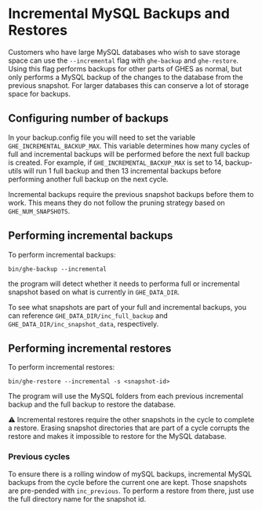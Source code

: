 # Incremental MySQL Backups and Restores

Customers who have large MySQL databases who wish to save storage space can use the `--incremental` flag with `ghe-backup` and `ghe-restore`.
Using this flag performs backups for other parts of GHES as normal, but only performs a MySQL backup of the changes to the database from the previous snapshot. 
For larger databases this can conserve a lot of storage space for backups.

## Configuring number of backups

In your backup.config file you will need to set the variable `GHE_INCREMENTAL_BACKUP_MAX`.
This variable determines how many cycles of full and incremental backups will be performed before the next full backup is created.
For example, if `GHE_INCREMENTAL_BACKUP_MAX` is set to 14, backup-utils will run 1 full backup and then 13 incremental backups before performing another full backup on the next cycle.

Incremental backups require the previous snapshot backups before them to work.
This means they do not follow the pruning strategy based on `GHE_NUM_SNAPSHOTS`.

## Performing incremental backups

To perform incremental backups:

`bin/ghe-backup --incremental`

the program will detect whether it needs to performa full or incremental snapshot based on what is currently in `GHE_DATA_DIR`. 

To see what snapshots are part of your full and incremental backups, you can reference `GHE_DATA_DIR/inc_full_backup` and `GHE_DATA_DIR/inc_snapshot_data`, respectively.

## Performing incremental restores

To perform incremental restores:

`bin/ghe-restore --incremental -s <snapshot-id>`

The program will use the MySQL folders from each previous incremental backup and the full backup to restore the database.

:warning: Incremental restores require the other snapshots in the cycle to complete a restore. Erasing snapshot directories that are part of a cycle corrupts the restore and makes it impossible to restore for the MySQL database.

### Previous cycles

To ensure there is a rolling window of mySQL backups, incremental MySQL backups from the cycle before the current one are kept.  Those snapshots are pre-pended with `inc_previous`. To perform a restore from there, just use the full directory name for the snapshot id.
